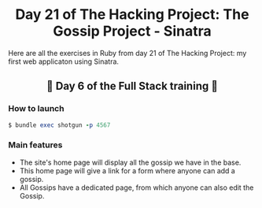 <h1 align="center">Day 21 of The Hacking Project: The Gossip Project - Sinatra</h1>

Here are all the exercises in Ruby from day 21 of The Hacking Project: my first web applicaton using Sinatra.

<h2 align="center">🎉 Day 6 of the Full Stack training 🎉</h2>

### How to launch ###

```ruby
$ bundle exec shotgun -p 4567  
```

### Main features ###

* The site's home page will display all the gossip we have in the base.
* This home page will give a link for a form where anyone can add a gossip.
* All Gossips have a dedicated page, from which anyone can also edit the Gossip.